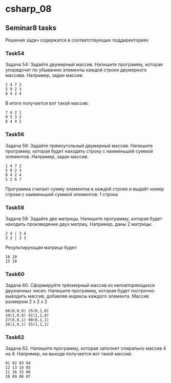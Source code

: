 # csharp_08

## Seminar8 tasks

Решения задач содержатся в соответствующих поддиректориях

### Task54

Задача 54: Задайте двумерный массив. 
Напишите программу, которая упорядочит по убыванию элементы каждой строки двумерного массива.
Например, задан массив:
```
1 4 7 2
5 9 2 3
8 4 2 4
```
В итоге получается вот такой массив:
```
7 4 2 1
9 5 3 2
8 4 4 2
```

### Task56

Задача 56: Задайте прямоугольный двумерный массив. 
Напишите программу, которая будет находить строку с наименьшей суммой элементов.
Например, задан массив:
```
1 4 7 2
5 9 2 3
8 4 2 4
5 2 6 7
```
Программа считает сумму элементов в каждой строке и выдаёт номер строки с наименьшей суммой элементов: 1 строка

### Task58

Задача 58: Задайте две матрицы. Напишите программу, которая будет находить произведение двух матриц.
Например, даны 2 матрицы:
```
2 4 | 3 4
3 2 | 3 3
```
Результирующая матрица будет:
```
18 20
15 18
```

### Task60

Задача 60. Сформируйте трёхмерный массив из неповторяющихся двузначных чисел. 
Напишите программу, которая будет построчно выводить массив, добавляя индексы каждого элемента.
Массив размером 2 x 2 x 2
```
66(0,0,0) 25(0,1,0)
34(1,0,0) 41(1,1,0)
27(0,0,1) 90(0,1,1)
26(1,0,1) 55(1,1,1)
```

### Task62

Задача 62. Напишите программу, которая заполнит спирально массив 4 на 4.
Например, на выходе получается вот такой массив:
```
01 02 03 04
12 13 14 05
11 16 15 06
10 09 08 07
```
